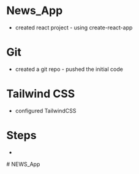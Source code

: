 # News_App
- created react project - using create-react-app

# Git 
- created a git repo - pushed the initial code 

# Tailwind CSS
- configured TailwindCSS

# Steps 
- 
#   N E W S _ A p p  
 